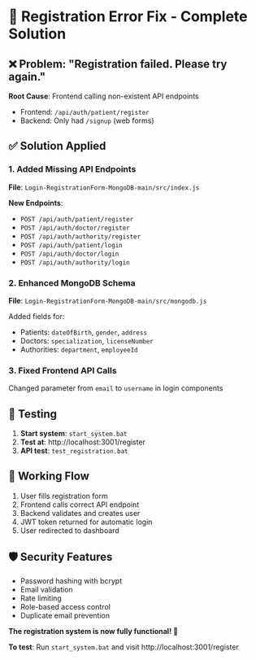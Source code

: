 # 🔧 Registration Error Fix - Complete Solution

## ❌ **Problem**: \"Registration failed. Please try again.\"

**Root Cause**: Frontend calling non-existent API endpoints
- Frontend: `/api/auth/patient/register`
- Backend: Only had `/signup` (web forms)

## ✅ **Solution Applied**

### 1. **Added Missing API Endpoints**
**File**: `Login-RegistrationForm-MongoDB-main/src/index.js`

**New Endpoints**:
- `POST /api/auth/patient/register`
- `POST /api/auth/doctor/register` 
- `POST /api/auth/authority/register`
- `POST /api/auth/patient/login`
- `POST /api/auth/doctor/login`
- `POST /api/auth/authority/login`

### 2. **Enhanced MongoDB Schema**
**File**: `Login-RegistrationForm-MongoDB-main/src/mongodb.js`

Added fields for:
- Patients: `dateOfBirth`, `gender`, `address`
- Doctors: `specialization`, `licenseNumber`
- Authorities: `department`, `employeeId`

### 3. **Fixed Frontend API Calls**
Changed parameter from `email` to `username` in login components

## 🧪 **Testing**

1. **Start system**: `start_system.bat`
2. **Test at**: http://localhost:3001/register
3. **API test**: `test_registration.bat`

## 🔄 **Working Flow**
1. User fills registration form
2. Frontend calls correct API endpoint
3. Backend validates and creates user
4. JWT token returned for automatic login
5. User redirected to dashboard

## 🛡️ **Security Features**
- Password hashing with bcrypt
- Email validation
- Rate limiting
- Role-based access control
- Duplicate email prevention

**The registration system is now fully functional! 🎉**

**To test**: Run `start_system.bat` and visit http://localhost:3001/register